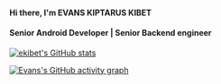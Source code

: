 #### Hi there, I'm EVANS KIPTARUS KIBET

#### Senior Android Developer | Senior Backend engineer

[![ekibet's GitHub stats](https://github-readme-stats.vercel.app/api?username=e-kibet&show_icons=true&theme=radical&count_private=true)](https://github.com/e-kibet) 


[![Evans's GitHub activity graph](https://activity-graph.herokuapp.com/graph?username=e-kibet&&theme=dark)](https://github.com/e-kibet)

